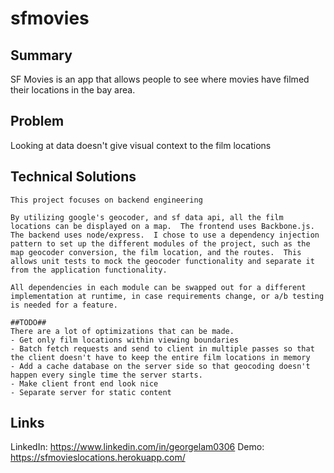 # sfmovies


## Summary ##
  SF Movies is an app that allows people to see where movies have filmed their locations in the bay area.

## Problem ##
  Looking at data doesn't give visual context to the film locations

## Technical Solutions ##
	This project focuses on backend engineering

	By utilizing google's geocoder, and sf data api, all the film locations can be displayed on a map.  The frontend uses Backbone.js.  The backend uses node/express.  I chose to use a dependency injection pattern to set up the different modules of the project, such as the map geocoder conversion, the film location, and the routes.  This allows unit tests to mock the geocoder functionality and separate it from the application functionality.  

	All dependencies in each module can be swapped out for a different implementation at runtime, in case requirements change, or a/b testing is needed for a feature.

	##TODO##
	There are a lot of optimizations that can be made.
	- Get only film locations within viewing boundaries
	- Batch fetch requests and send to client in multiple passes so that the client doesn't have to keep the entire film locations in memory
	- Add a cache database on the server side so that geocoding doesn't happen every single time the server starts.
	- Make client front end look nice
	- Separate server for static content

## Links ##
LinkedIn: https://www.linkedin.com/in/georgelam0306
Demo: https://sfmovieslocations.herokuapp.com/

